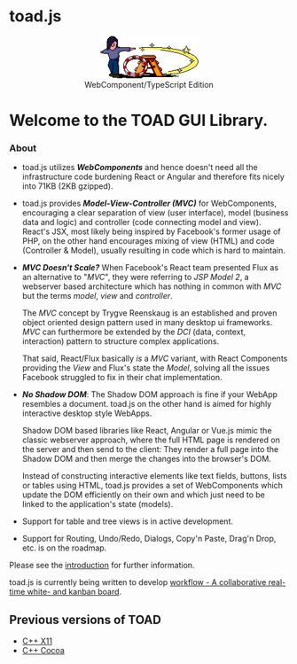 # toad.js

<p align="center">
   <img src="toad.gif" alt="TOAD" /><br />
   WebComponent/TypeScript Edition
</p>

# Welcome to the TOAD GUI Library.

### About

 * toad.js utilizes ***WebComponents*** and hence doesn't need all the infrastructure code burdening
  React or Angular and therefore fits nicely into 71KB (2KB gzipped).

* toad.js provides ***Model-View-Controller (MVC)*** for WebComponents, encouraging a clear
  separation of view (user interface), model (business data and logic) and controller (code connecting model and view). React's JSX, most likely being inspired by Facebook's former usage of PHP, on the other hand encourages mixing of view (HTML) and code  (Controller & Model), usually resulting in code which is hard to maintain.

* ***MVC Doesn't Scale?*** When Facebook's React team presented Flux as an alternative to "*MVC*",
  they were referring to *JSP Model 2*, a webserver based architecture which has nothing in
  common with *MVC* but the terms _model_, _view_ and _controller_.
  
  The *MVC* concept by
  Trygve Reenskaug is an established and proven object oriented design pattern used in
  many desktop ui frameworks. *MVC* can furthermore be extended by the *DCI*
  (data, context, interaction) pattern to structure complex applications.

  That said, React/Flux basically *is* a *MVC* variant, with React Components providing
  the *View* and Flux's state the *Model*, solving all the issues Facebook struggled to
  fix in their chat implementation.

* ***No Shadow DOM***: The Shadow DOM approach is fine if your WebApp resembles a document.
  toad.js on the other hand is aimed for highly interactive desktop style WebApps.

  Shadow DOM based libraries like React, Angular or Vue.js mimic the classic webserver
  approach, where the full HTML page is rendered on the server and then send to the client:
  They render a full page into the Shadow DOM and then merge the changes into the browser's DOM.

  Instead of constructing interactive elements like text fields, buttons, lists or tables
  using HTML, toad.js provides a set of WebComponents which update the DOM efficiently on
  their own and which just need to be linked to the application's state (models).

* Support for table and tree views is in active development.

* Support for Routing, Undo/Redo, Dialogs, Copy'n Paste, Drag'n Drop, etc. is on the roadmap.

Please see the <a href="https://markandre13.github.io/toad-demo/">introduction</a> for further
information.

toad.js is currently being written to develop <a href="https://github.com/markandre13/workflow">workflow - A collaborative real-time white- and kanban board</a>.

## Previous versions of TOAD
* [C++ X11](https://github.com/markandre13/toad-x11)
* [C++ Cocoa](https://github.com/markandre13/toad-macosx)